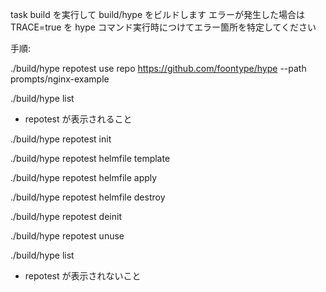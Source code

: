 task build を実行して build/hype をビルドします
エラーが発生した場合は TRACE=true を hype コマンド実行時につけてエラー箇所を特定してください

手順:

./build/hype repotest use repo https://github.com/foontype/hype --path prompts/nginx-example

./build/hype list
  * repotest が表示されること

./build/hype repotest init

./build/hype repotest helmfile template

./build/hype repotest helmfile apply

./build/hype repotest helmfile destroy

./build/hype repotest deinit

./build/hype repotest unuse

./build/hype list
  * repotest が表示されないこと
